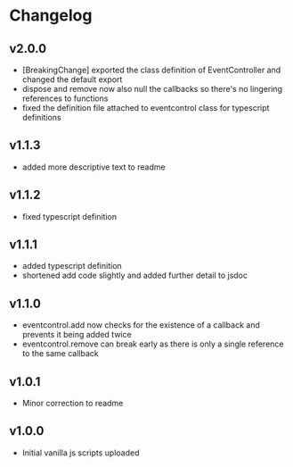 # Changelog

## v2.0.0

- [BreakingChange] exported the class definition of EventController and changed the default export
- dispose and remove now also null the callbacks so there's no lingering references to functions
- fixed the definition file attached to eventcontrol class for typescript definitions

## v1.1.3

- added more descriptive text to readme

## v1.1.2

- fixed typescript definition

## v1.1.1

- added typescript definition
- shortened add code slightly and added further detail to jsdoc

## v1.1.0

- eventcontrol.add now checks for the existence of a callback and prevents it being added twice
- eventcontrol.remove can break early as there is only a single reference to the same callback

## v1.0.1

- Minor correction to readme

## v1.0.0

- Initial vanilla js scripts uploaded
